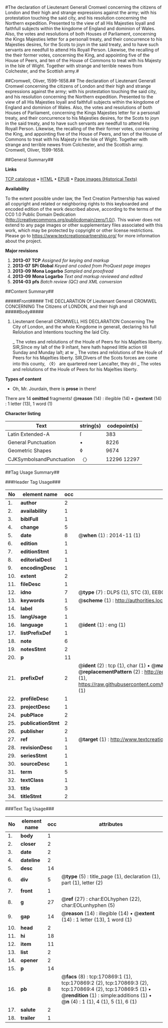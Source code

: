 #The declaration of Lieutenant Generall Cromwel concerning the citizens of London and their high and strange expressions against the army; with his protestation touching the said city, and his resolution concerning the Northern expedition. Presented to the view of all His Majesties loyall and faithfull subjects within the kingdome of England and dominion of Wales. Also, the votes and resolutions of both Houses of Parliament, concerning the Kings Majesties letter for a personall treaty, and their concurrence to his Majesties desires, for the Scots to joyn in the said treaty, and to have such servants are needfull to attend His Royall Person. Likewise, the recalling of the their former votes, concerning the King, and appointing five of the House of Peers, and ten of the House of Commons to treat with his Majesty in the Isle of Wight. Together with strange and terrible newes from Colchester, and the Scottish army.#

##Cromwell, Oliver, 1599-1658.##
The declaration of Lieutenant Generall Cromwel concerning the citizens of London and their high and strange expressions against the army; with his protestation touching the said city, and his resolution concerning the Northern expedition. Presented to the view of all His Majesties loyall and faithfull subjects within the kingdome of England and dominion of Wales. Also, the votes and resolutions of both Houses of Parliament, concerning the Kings Majesties letter for a personall treaty, and their concurrence to his Majesties desires, for the Scots to joyn in the said treaty, and to have such servants are needfull to attend His Royall Person. Likewise, the recalling of the their former votes, concerning the King, and appointing five of the House of Peers, and ten of the House of Commons to treat with his Majesty in the Isle of Wight. Together with strange and terrible newes from Colchester, and the Scottish army.
Cromwell, Oliver, 1599-1658.

##General Summary##

**Links**

[TCP catalogue](http://www.ota.ox.ac.uk/tcp/)  • 
[HTML](http://tei.it.ox.ac.uk/tcp/Texts-HTML/free/A80/A80891.html)  • 
[EPUB](http://tei.it.ox.ac.uk/tcp/Texts-EPUB/free/A80/A80891.epub) • 
[Page images (Historical Texts)](https://historicaltexts.jisc.ac.uk/eebo-99897359e)

**Availability**

To the extent possible under law, the Text Creation Partnership has waived all copyright and related or neighboring rights to this keyboarded and encoded edition of the work described above, according to the terms of the CC0 1.0 Public Domain Dedication (http://creativecommons.org/publicdomain/zero/1.0/). This waiver does not extend to any page images or other supplementary files associated with this work, which may be protected by copyright or other license restrictions. Please go to https://www.textcreationpartnership.org/ for more information about the project.

**Major revisions**

1. __2013-07__ __TCP__ *Assigned for keying and markup*
1. __2013-07__ __SPi Global__ *Keyed and coded from ProQuest page images*
1. __2013-09__ __Mona Logarbo__ *Sampled and proofread*
1. __2013-09__ __Mona Logarbo__ *Text and markup reviewed and edited*
1. __2014-03__ __pfs__ *Batch review (QC) and XML conversion*

##Content Summary##

#####Front#####
THE DECLARATION Of Lieutenant Generall CROMWEL CONCERNING The Citizens of LONDON, and their high and
#####Body#####

1. Lieutenant Generall CROMWELL HIS DECLARATION Concerning The City of London, and the whole Kingdome in generall, declaring his full Reſolution and Intentions touching the ſaid City.

    _ The votes and reſolutions of the Houſe of Peers for his Majeſties liberty.
SIR,SInce my laſt of the 9 inſtant, here hath hapned little action till Sunday and Munday laſt; at w
    _ The votes and reſolutions of the Houſe of Peers for his Majeſties liberty.
SIR,DIvers of the Scots forces are come into this county, 〈◊〉 are quartered neer Lancaſter, they dri
    _ The votes and reſolutions of the Houſe of Peers for his Majeſties liberty.

**Types of content**

  * Oh, Mr. Jourdain, there is **prose** in there!

There are 14 **omitted** fragments! 
 @__reason__ (14) : illegible (14)  •  @__extent__ (14) : 1 letter (13), 1 word (1)

**Character listing**


|Text|string(s)|codepoint(s)|
|---|---|---|
|Latin Extended-A|ſ|383|
|General Punctuation|•|8226|
|Geometric Shapes|◊|9674|
|CJKSymbolsandPunctuation|〈〉|12296 12297|

##Tag Usage Summary##

###Header Tag Usage###

|No|element name|occ|attributes|
|---|---|---|---|
|1.|__author__|2||
|2.|__availability__|1||
|3.|__biblFull__|1||
|4.|__change__|5||
|5.|__date__|8| @__when__ (1) : 2014-11 (1)|
|6.|__edition__|1||
|7.|__editionStmt__|1||
|8.|__editorialDecl__|1||
|9.|__encodingDesc__|1||
|10.|__extent__|2||
|11.|__fileDesc__|1||
|12.|__idno__|7| @__type__ (7) : DLPS (1), STC (3), EEBO-CITATION (1), PROQUEST (1), VID (1)|
|13.|__keywords__|1| @__scheme__ (1) : http://authorities.loc.gov/ (1)|
|14.|__label__|5||
|15.|__langUsage__|1||
|16.|__language__|1| @__ident__ (1) : eng (1)|
|17.|__listPrefixDef__|1||
|18.|__note__|6||
|19.|__notesStmt__|2||
|20.|__p__|11||
|21.|__prefixDef__|2| @__ident__ (2) : tcp (1), char (1)  •  @__matchPattern__ (2) : ([0-9\-]+):([0-9IVX]+) (1), (.+) (1)  •  @__replacementPattern__ (2) : http://eebo.chadwyck.com/downloadtiff?vid=$1&page=$2 (1), https://raw.githubusercontent.com/textcreationpartnership/Texts/master/tcpchars.xml#$1 (1)|
|22.|__profileDesc__|1||
|23.|__projectDesc__|1||
|24.|__pubPlace__|2||
|25.|__publicationStmt__|2||
|26.|__publisher__|2||
|27.|__ref__|1| @__target__ (1) : http://www.textcreationpartnership.org/docs/. (1)|
|28.|__revisionDesc__|1||
|29.|__seriesStmt__|1||
|30.|__sourceDesc__|1||
|31.|__term__|5||
|32.|__textClass__|1||
|33.|__title__|3||
|34.|__titleStmt__|2||


###Text Tag Usage###

|No|element name|occ|attributes|
|---|---|---|---|
|1.|__body__|1||
|2.|__closer__|2||
|3.|__date__|2||
|4.|__dateline__|2||
|5.|__desc__|14||
|6.|__div__|5| @__type__ (5) : title_page (1), declaration (1), part (1), letter (2)|
|7.|__front__|1||
|8.|__g__|27| @__ref__ (27) : char:EOLhyphen (22), char:EOLunhyphen (5)|
|9.|__gap__|14| @__reason__ (14) : illegible (14)  •  @__extent__ (14) : 1 letter (13), 1 word (1)|
|10.|__head__|2||
|11.|__hi__|18||
|12.|__item__|11||
|13.|__list__|2||
|14.|__opener__|2||
|15.|__p__|14||
|16.|__pb__|8| @__facs__ (8) : tcp:170869:1 (1), tcp:170869:2 (2), tcp:170869:3 (2), tcp:170869:4 (2), tcp:170869:5 (1)  •  @__rendition__ (1) : simple:additions (1)  •  @__n__ (4) : 1 (1), 4 (1), 5 (1), 6 (1)|
|17.|__salute__|2||
|18.|__trailer__|1||
